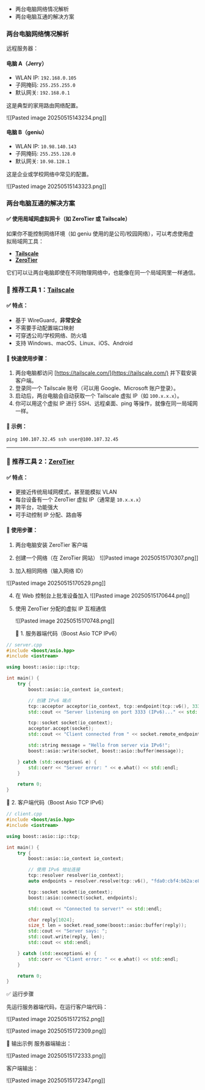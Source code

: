 - 两台电脑网络情况解析
- 两台电脑互通的解决方案

### 两台电脑网络情况解析
远程服务器：

#### **电脑 A（Jerry）**

- WLAN IP: `192.168.0.105`
- 子网掩码: `255.255.255.0`
- 默认网关: `192.168.0.1`

这是典型的家用路由网络配置。

![[Pasted image 20250515143234.png]]


#### **电脑 B（geniu）**

- WLAN IP: `10.98.140.143`
- 子网掩码: `255.255.128.0`
- 默认网关: `10.98.128.1`

这是企业或学校网络中常见的配置。

![[Pasted image 20250515143323.png]]

### 两台电脑互通的解决方案

#### ✅ **使用局域网虚拟网卡（如 ZeroTier 或 Tailscale）**

如果你不能控制网络环境（如 geniu 使用的是公司/校园网络），可以考虑使用虚拟局域网工具：

- **[Tailscale](https://tailscale.com/)**
- **[ZeroTier](https://www.zerotier.com/)**

它们可以让两台电脑即使在不同物理网络中，也能像在同一个局域网里一样通信。

### 🔧 推荐工具 1：**[Tailscale](https://tailscale.com/)**

#### ✅ 特点：

- 基于 WireGuard，**非常安全**
- 不需要手动配置端口映射
- 可穿透公司/学校网络、防火墙
- 支持 Windows、macOS、Linux、iOS、Android
    

#### 🚀 快速使用步骤：

1. 两台电脑都访问 [https://tailscale.com/](https://tailscale.com/) 并下载安装客户端。
2. 登录同一个 Tailscale 账号（可以用 Google、Microsoft 账户登录）。
3. 启动后，两台电脑会自动获取一个 Tailscale 虚拟 IP（如 `100.x.x.x`）。
4. 你可以用这个虚拟 IP 进行 SSH、远程桌面、ping 等操作，就像在同一局域网一样。
#### 🎯 示例：

`ping 100.107.32.45 ssh user@100.107.32.45`

---

### 🔧 推荐工具 2：**[ZeroTier](https://www.zerotier.com/)**

#### ✅ 特点：

- 更接近传统局域网模式，甚至能模拟 VLAN
- 每台设备有一个 ZeroTier 虚拟 IP（通常是 `10.x.x.x`）
- 跨平台，功能强大
- 可手动控制 IP 分配、路由等
    
#### 🚀 使用步骤：

1. 两台电脑安装 ZeroTier 客户端
2. 创建一个网络（在 ZeroTier 网站）
   ![[Pasted image 20250515170307.png]]
   
3. 加入相同网络（输入网络 ID）
   
![[Pasted image 20250515170529.png]]
   
4. 在 Web 控制台上批准设备加入
   ![[Pasted image 20250515170644.png]]
   
5. 使用 ZeroTier 分配的虚拟 IP 互相通信

   ![[Pasted image 20250515170748.png]]
   
   📌 1. 服务器端代码（Boost Asio TCP IPv6）
```cpp
// server.cpp
#include <boost/asio.hpp>
#include <iostream>

using boost::asio::ip::tcp;

int main() {
    try {
        boost::asio::io_context io_context;

        // 创建 IPv6 端点
        tcp::acceptor acceptor(io_context, tcp::endpoint(tcp::v6(), 3333));
        std::cout << "Server listening on port 3333 (IPv6)..." << std::endl;

        tcp::socket socket(io_context);
        acceptor.accept(socket);
        std::cout << "Client connected from " << socket.remote_endpoint() << std::endl;

        std::string message = "Hello from server via IPv6!";
        boost::asio::write(socket, boost::asio::buffer(message));

    } catch (std::exception& e) {
        std::cerr << "Server error: " << e.what() << std::endl;
    }

    return 0;
}
```
📌 2. 客户端代码（Boost Asio TCP IPv6）
```cpp
// client.cpp
#include <boost/asio.hpp>
#include <iostream>

using boost::asio::ip::tcp;

int main() {
    try {
        boost::asio::io_context io_context;

        // 使用 IPv6 地址连接
        tcp::resolver resolver(io_context);
        auto endpoints = resolver.resolve(tcp::v6(), "fda0:cbf4:b62a:e8b1:2699:934f:0916:bc23", "3333");

        tcp::socket socket(io_context);
        boost::asio::connect(socket, endpoints);

        std::cout << "Connected to server!" << std::endl;

        char reply[1024];
        size_t len = socket.read_some(boost::asio::buffer(reply));
        std::cout << "Server says: ";
        std::cout.write(reply, len);
        std::cout << std::endl;

    } catch (std::exception& e) {
        std::cerr << "Client error: " << e.what() << std::endl;
    }

    return 0;
}
```


✅ 运行步骤

先运行服务器端代码，在运行客户端代码：


![[Pasted image 20250515172152.png]]




![[Pasted image 20250515172309.png]]



🧪 输出示例
服务器端输出：

![[Pasted image 20250515172333.png]]

客户端输出：

![[Pasted image 20250515172347.png]]








